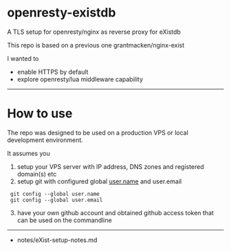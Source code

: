 # openresty-existdb

 A TLS setup for openresty/nginx as reverse proxy for eXistdb

This repo is based on a previous one grantmacken/nginx-exist

I wanted to 
 - enable HTTPS by default
 - explore openresty/lua middleware capability

-------------------------------------------------

# How to use

The repo was designed to be used on a production VPS 
or local development environment.

It assumes you 
1. setup your VPS server with IP address, DNS zones and registered domain(s) etc
2. setup git with configured global 
[user.name]( https://help.github.com/articles/setting-your-username-in-git/)
 and user.email
```
 git config --global user.name 
 git config --global user.email
 ```
3. have your own github account and obtained github access token that can be used on the commandline

-----------------------------------------------------

 - notes/eXist-setup-notes.md
